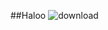 ##Haloo
![download](https://github.com/user-attachments/assets/04f3b244-5c43-440e-946c-1268f9006afd)







